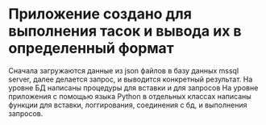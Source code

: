 # Приложение создано для выполнения тасок и вывода их в определенный формат
Сначала загружаются данные из json файлов в базу данных mssql server, далее делается запрос, и выводится конкретный результат.
На уровне БД написаны процедуры для вставки и для запросов
На уровне приложения с помощью языка Python в отдельных классах написаны функции для вставки, логгирования, соединения с бд, и выполнения запросов.
